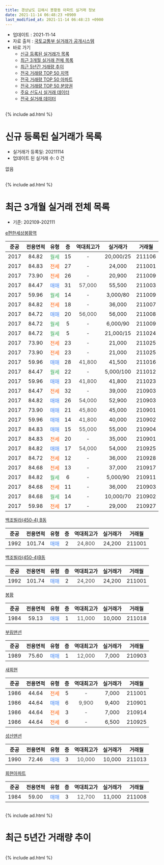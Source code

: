 ```yaml
---
title: 경상남도 김해시 봉황동 아파트 실거래 정보
date: 2021-11-14 06:48:23 +0900
last_modified_at: 2021-11-14 06:48:23 +0900
---
```


* 업데이트 : 2021-11-14
* 자료 출처 : [국토교통부 실거래가 공개시스템](http://rt.molit.go.kr)
* 바로 가기
    * [신규 등록된 실거래가 목록](#신규-등록된-실거래가-목록)
    * [최근 3개월 실거래 전체 목록](#최근-3개월-실거래-전체-목록)
    * [최근 5년간 거래량 추이](#최근-5년간-거래량-추이)
    * [전국 거래량 TOP 50 지역](https://inasie.github.io/apt-trade-info/최근-3개월-전국에서-가장-거래가-많이-발생한-지역)
    * [전국 거래량 TOP 50 아파트](https://inasie.github.io/apt-trade-info/최근-3개월-전국에서-가장-거래가-많이-발생한-아파트)
    * [전국 거래량 TOP 50 분양권](https://inasie.github.io/apt-trade-info/최근-3개월-전국에서-가장-거래가-많이-발생한-분양권)
    * [주요 신도시 실거래 데이터](https://inasie.github.io/apt-trade-info/주요-신도시)
    * [전국 실거래 데이터](https://inasie.github.io/apt-trade-info/전국)
<br>
{% include ad.html %}
<br>

# 신규 등록된 실거래가 목록
* 실거래가 등록일: 20211114
* 업데이트 된 실거래 수: 0 건

없음

<br>
{% include ad.html %}
<br>

# 최근 3개월 실거래 전체 목록
* 기준: 202109-202111


[e편한세상봉황역](https://search.naver.com/search.naver?query=%EA%B2%BD%EC%83%81%EB%82%A8%EB%8F%84+%EA%B9%80%ED%95%B4%EC%8B%9C+%EB%B4%89%ED%99%A9%EB%8F%99+e%ED%8E%B8%ED%95%9C%EC%84%B8%EC%83%81%EB%B4%89%ED%99%A9%EC%97%AD)

|준공|전용면적|유형|층|역대최고가|실거래가|거래월|
|:---:|:---:|:---:|:---:|:---:|:---:|:---:|
|2017|84.82|<span style="color:#34a853">월세</span>|15|<span style="color:#444444">-</span>|20,000/25|211106|
|2017|84.83|<span style="color:#ff5a00">전세</span>|27|<span style="color:#444444">-</span>|24,000|211001|
|2017|73.90|<span style="color:#ff5a00">전세</span>|26|<span style="color:#444444">-</span>|20,900|211009|
|2017|84.47|<span style="color:#4285f3">매매</span>|31|<span style="color:#444444">57,000</span>|55,500|211003|
|2017|59.96|<span style="color:#34a853">월세</span>|14|<span style="color:#444444">-</span>|3,000/80|211009|
|2017|84.82|<span style="color:#ff5a00">전세</span>|18|<span style="color:#444444">-</span>|36,000|211007|
|2017|84.72|<span style="color:#4285f3">매매</span>|20|<span style="color:#444444">56,000</span>|56,000|211008|
|2017|84.72|<span style="color:#34a853">월세</span>|5|<span style="color:#444444">-</span>|6,000/90|211009|
|2017|84.72|<span style="color:#34a853">월세</span>|5|<span style="color:#444444">-</span>|21,000/15|211024|
|2017|73.90|<span style="color:#ff5a00">전세</span>|23|<span style="color:#444444">-</span>|21,000|211025|
|2017|73.90|<span style="color:#ff5a00">전세</span>|23|<span style="color:#444444">-</span>|21,000|211025|
|2017|59.96|<span style="color:#4285f3">매매</span>|28|<span style="color:#444444">41,800</span>|41,500|211016|
|2017|84.47|<span style="color:#34a853">월세</span>|22|<span style="color:#444444">-</span>|5,000/100|211012|
|2017|59.96|<span style="color:#4285f3">매매</span>|23|<span style="color:#444444">41,800</span>|41,800|211023|
|2017|84.47|<span style="color:#ff5a00">전세</span>|32|<span style="color:#444444">-</span>|39,000|210903|
|2017|84.82|<span style="color:#4285f3">매매</span>|26|<span style="color:#444444">54,000</span>|52,900|210903|
|2017|73.90|<span style="color:#4285f3">매매</span>|21|<span style="color:#444444">45,800</span>|45,000|210901|
|2017|59.96|<span style="color:#4285f3">매매</span>|14|<span style="color:#444444">41,800</span>|40,000|210902|
|2017|84.83|<span style="color:#4285f3">매매</span>|15|<span style="color:#444444">55,000</span>|55,000|210904|
|2017|84.83|<span style="color:#ff5a00">전세</span>|20|<span style="color:#444444">-</span>|35,000|210901|
|2017|84.82|<span style="color:#4285f3">매매</span>|17|<span style="color:#444444">54,000</span>|54,000|210925|
|2017|84.72|<span style="color:#ff5a00">전세</span>|12|<span style="color:#444444">-</span>|36,000|210928|
|2017|84.68|<span style="color:#ff5a00">전세</span>|13|<span style="color:#444444">-</span>|37,000|210917|
|2017|84.82|<span style="color:#34a853">월세</span>|6|<span style="color:#444444">-</span>|5,000/90|210911|
|2017|84.68|<span style="color:#ff5a00">전세</span>|11|<span style="color:#444444">-</span>|36,000|210903|
|2017|84.68|<span style="color:#34a853">월세</span>|14|<span style="color:#444444">-</span>|10,000/70|210902|
|2017|59.98|<span style="color:#ff5a00">전세</span>|17|<span style="color:#444444">-</span>|29,000|210927|

[백조빌라(450-4) B동](https://search.naver.com/search.naver?query=%EA%B2%BD%EC%83%81%EB%82%A8%EB%8F%84+%EA%B9%80%ED%95%B4%EC%8B%9C+%EB%B4%89%ED%99%A9%EB%8F%99+%EB%B0%B1%EC%A1%B0%EB%B9%8C%EB%9D%BC%28450-4%29+B%EB%8F%99)

|준공|전용면적|유형|층|역대최고가|실거래가|거래월|
|:---:|:---:|:---:|:---:|:---:|:---:|:---:|
|1992|101.74|<span style="color:#4285f3">매매</span>|2|<span style="color:#444444">24,800</span>|24,200|211001|

[백조빌라(450-4)B동](https://search.naver.com/search.naver?query=%EA%B2%BD%EC%83%81%EB%82%A8%EB%8F%84+%EA%B9%80%ED%95%B4%EC%8B%9C+%EB%B4%89%ED%99%A9%EB%8F%99+%EB%B0%B1%EC%A1%B0%EB%B9%8C%EB%9D%BC%28450-4%29B%EB%8F%99)

|준공|전용면적|유형|층|역대최고가|실거래가|거래월|
|:---:|:---:|:---:|:---:|:---:|:---:|:---:|
|1992|101.74|<span style="color:#4285f3">매매</span>|2|<span style="color:#444444">24,200</span>|24,200|211001|

[봉황](https://search.naver.com/search.naver?query=%EA%B2%BD%EC%83%81%EB%82%A8%EB%8F%84+%EA%B9%80%ED%95%B4%EC%8B%9C+%EB%B4%89%ED%99%A9%EB%8F%99+%EB%B4%89%ED%99%A9)

|준공|전용면적|유형|층|역대최고가|실거래가|거래월|
|:---:|:---:|:---:|:---:|:---:|:---:|:---:|
|1984|59.13|<span style="color:#4285f3">매매</span>|1|<span style="color:#444444">11,000</span>|10,000|211018|

[부림맨션](https://search.naver.com/search.naver?query=%EA%B2%BD%EC%83%81%EB%82%A8%EB%8F%84+%EA%B9%80%ED%95%B4%EC%8B%9C+%EB%B4%89%ED%99%A9%EB%8F%99+%EB%B6%80%EB%A6%BC%EB%A7%A8%EC%85%98)

|준공|전용면적|유형|층|역대최고가|실거래가|거래월|
|:---:|:---:|:---:|:---:|:---:|:---:|:---:|
|1989|75.60|<span style="color:#4285f3">매매</span>|1|<span style="color:#444444">12,000</span>|7,000|210903|

[새회현](https://search.naver.com/search.naver?query=%EA%B2%BD%EC%83%81%EB%82%A8%EB%8F%84+%EA%B9%80%ED%95%B4%EC%8B%9C+%EB%B4%89%ED%99%A9%EB%8F%99+%EC%83%88%ED%9A%8C%ED%98%84)

|준공|전용면적|유형|층|역대최고가|실거래가|거래월|
|:---:|:---:|:---:|:---:|:---:|:---:|:---:|
|1986|44.64|<span style="color:#ff5a00">전세</span>|5|<span style="color:#444444">-</span>|7,000|211001|
|1986|44.64|<span style="color:#4285f3">매매</span>|6|<span style="color:#444444">9,900</span>|9,400|210901|
|1986|44.64|<span style="color:#ff5a00">전세</span>|3|<span style="color:#444444">-</span>|7,000|210914|
|1986|44.64|<span style="color:#ff5a00">전세</span>|6|<span style="color:#444444">-</span>|6,500|210925|

[성산맨션](https://search.naver.com/search.naver?query=%EA%B2%BD%EC%83%81%EB%82%A8%EB%8F%84+%EA%B9%80%ED%95%B4%EC%8B%9C+%EB%B4%89%ED%99%A9%EB%8F%99+%EC%84%B1%EC%82%B0%EB%A7%A8%EC%85%98)

|준공|전용면적|유형|층|역대최고가|실거래가|거래월|
|:---:|:---:|:---:|:---:|:---:|:---:|:---:|
|1990|72.46|<span style="color:#4285f3">매매</span>|3|<span style="color:#444444">10,000</span>|10,000|211013|

[회현아파트](https://search.naver.com/search.naver?query=%EA%B2%BD%EC%83%81%EB%82%A8%EB%8F%84+%EA%B9%80%ED%95%B4%EC%8B%9C+%EB%B4%89%ED%99%A9%EB%8F%99+%ED%9A%8C%ED%98%84%EC%95%84%ED%8C%8C%ED%8A%B8)

|준공|전용면적|유형|층|역대최고가|실거래가|거래월|
|:---:|:---:|:---:|:---:|:---:|:---:|:---:|
|1984|59.00|<span style="color:#4285f3">매매</span>|3|<span style="color:#444444">12,700</span>|11,000|211008|


<br>
{% include ad.html %}
<br>

# 최근 5년간 거래량 추이


<div style="width:100%;">
    <canvas id="deal_progress" height="200"></canvas>
</div>

<script>
new Chart(document.getElementById("deal_progress"), {
    type: 'line',
    data: {
        labels: ['201611','201612','201701','201702','201703','201704','201705','201706','201707','201708','201709','201710','201711','201712','201801','201802','201803','201804','201805','201806','201807','201808','201809','201810','201811','201812','201901','201902','201903','201904','201905','201906','201907','201908','201909','201910','201911','201912','202001','202002','202003','202004','202005','202006','202007','202008','202009','202010','202011','202012','202101','202102','202103','202104','202105','202106','202107','202108','202109','202110','202111'],
        datasets: [{
            label: '매매',
            pointRadius: 1,
            data: [4, 2, 3, 3, 4, 2, 4, 2, 2, 2, 3, 9, 3, 2, 2, 6, 1, 4, 3, 3, 1, 2, 2, 8, 2, 2, 2, 5, 8, 1, 5, 3, 3, 3, 6, 5, 9, 20, 17, 10, 5, 19, 14, 36, 25, 9, 6, 8, 43, 13, 8, 17, 12, 18, 28, 17, 7, 19, 7, 9, 0],
            borderColor: "rgba(255, 201, 14, 1)",
            backgroundColor: "rgba(255, 201, 14, 0.5)",
            fill: false,
            lineTension: 0
        },{
            label: '전월세',
            pointRadius: 1,
            data: [0, 3, 0, 4, 3, 8, 14, 23, 26, 33, 34, 22, 19, 7, 4, 5, 3, 6, 3, 2, 0, 1, 2, 1, 1, 6, 3, 3, 7, 6, 10, 6, 12, 10, 14, 9, 8, 8, 3, 11, 10, 3, 5, 3, 2, 0, 1, 3, 5, 5, 5, 6, 12, 10, 21, 9, 12, 13, 10, 10, 1],
            borderColor: "rgba(0, 141, 185, 1)",
            backgroundColor: "rgba(0, 141, 185, 0.5)",
            fill: false,
            lineTension: 0
        }
        ]
    },
    options: {
        responsive: true,
        title: {
            display: false
        },
        tooltips: {
            mode: 'index',
            intersect: false
        },
        hover: {
            mode: 'nearest',
            intersect: true
        },
        scales: {
            xAxes: [{
                display: true,
                scaleLabel: {
                    display: true,
                    labelString: '년/월'
                }
            }],
            yAxes: [{
                display: true,
                ticks: {
                    suggestedMin: 0,
                },
                scaleLabel: {
                    display: true,
                    labelString: '실거래 수'
                }
            }]
        }
    }
});

</script>


<br>
{% include ad.html %}
<br>

